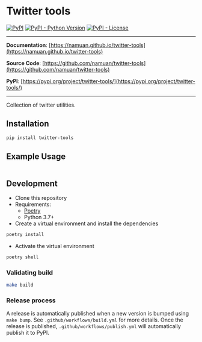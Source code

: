# Twitter tools

[![PyPI](https://img.shields.io/pypi/v/twitter-tools?style=flat-square)](https://pypi.python.org/pypi/twitter-tools/)
[![PyPI - Python Version](https://img.shields.io/pypi/pyversions/twitter-tools?style=flat-square)](https://pypi.python.org/pypi/twitter-tools/)
[![PyPI - License](https://img.shields.io/pypi/l/twitter-tools?style=flat-square)](https://pypi.python.org/pypi/twitter-tools/)


---

**Documentation**: [https://namuan.github.io/twitter-tools](https://namuan.github.io/twitter-tools)

**Source Code**: [https://github.com/namuan/twitter-tools](https://github.com/namuan/twitter-tools)

**PyPI**: [https://pypi.org/project/twitter-tools/](https://pypi.org/project/twitter-tools/)

---

Collection of twitter utilities.

## Installation

```sh
pip install twitter-tools
```

## Example Usage

```shell

```

## Development

* Clone this repository
* Requirements:
  * [Poetry](https://python-poetry.org/)
  * Python 3.7+
* Create a virtual environment and install the dependencies

```sh
poetry install
```

* Activate the virtual environment

```sh
poetry shell
```

### Validating build

```sh
make build
```

### Release process

A release is automatically published when a new version is bumped using `make bump`.
See `.github/workflows/build.yml` for more details.
Once the release is published, `.github/workflows/publish.yml` will automatically publish it to PyPI.
